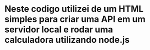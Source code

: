 # Neste codigo utilizei de um HTML simples para criar uma API em um servidor local e rodar uma calculadora utilizando node.js

